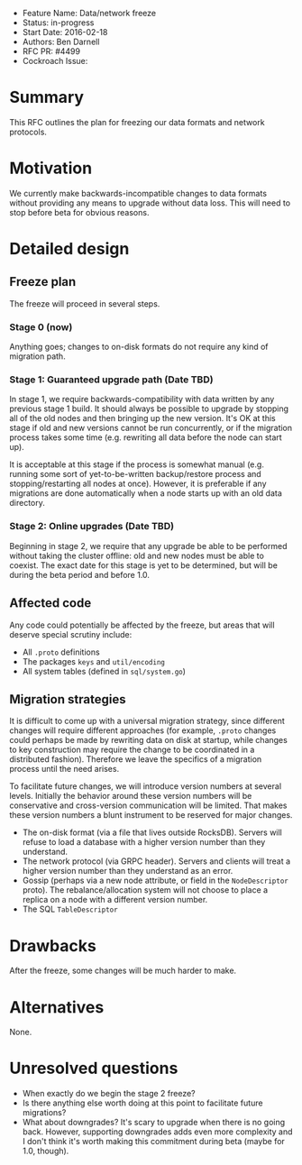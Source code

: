 - Feature Name: Data/network freeze
- Status: in-progress
- Start Date: 2016-02-18
- Authors: Ben Darnell
- RFC PR: #4499
- Cockroach Issue:


# Summary

This RFC outlines the plan for freezing our data formats and network
protocols.

# Motivation

We currently make backwards-incompatible changes to data formats
without providing any means to upgrade without data loss. This will
need to stop before beta for obvious reasons.

# Detailed design

## Freeze plan

The freeze will proceed in several steps.

### Stage 0 (now)

Anything goes; changes to on-disk formats do not require any kind of
migration path.

### Stage 1: Guaranteed upgrade path (Date TBD)

In stage 1, we require backwards-compatibility with data written by
any previous stage 1 build. It should always be possible to upgrade by
stopping all of the old nodes and then bringing up the new version.
It's OK at this stage if old and new versions cannot be run
concurrently, or if the migration process takes some time (e.g.
rewriting all data before the node can start up).

It is acceptable at this stage if the process is somewhat manual (e.g.
running some sort of yet-to-be-written backup/restore process and
stopping/restarting all nodes at once). However, it is preferable if
any migrations are done automatically when a node starts up with an
old data directory.

### Stage 2: Online upgrades (Date TBD)

Beginning in stage 2, we require that any upgrade be able to be
performed without taking the cluster offline: old and new nodes must
be able to coexist. The exact date for this stage is yet to be
determined, but will be during the beta period and before 1.0.

## Affected code

Any code could potentially be affected by the freeze, but areas that
will deserve special scrutiny include:

* All `.proto` definitions
* The packages `keys` and `util/encoding`
* All system tables (defined in `sql/system.go`)

## Migration strategies

It is difficult to come up with a universal migration strategy, since
different changes will require different approaches (for example,
`.proto` changes could perhaps be made by rewriting data on disk at
startup, while changes to key construction may require the change to
be coordinated in a distributed fashion). Therefore we leave the
specifics of a migration process until the need arises.

To facilitate future changes, we will introduce version numbers at
several levels. Initially the behavior around these version numbers
will be conservative and cross-version communication will be limited.
That makes these version numbers a blunt instrument to be reserved for
major changes.

* The on-disk format (via a file that lives outside RocksDB). Servers
  will refuse to load a database with a higher version number than
  they understand.
* The network protocol (via GRPC header). Servers and clients will
  treat a higher version number than they understand as an error.
* Gossip (perhaps via a new node attribute, or field in the
  `NodeDescriptor` proto). The rebalance/allocation system will not
  choose to place a replica on a node with a different version number.
* The SQL `TableDescriptor`

# Drawbacks

After the freeze, some changes will be much harder to make.

# Alternatives

None.

# Unresolved questions

* When exactly do we begin the stage 2 freeze?
* Is there anything else worth doing at this point to facilitate
  future migrations?
* What about downgrades? It's scary to upgrade when there is no going
  back. However, supporting downgrades adds even more complexity and I
  don't think it's worth making this commitment during beta (maybe for
  1.0, though).
